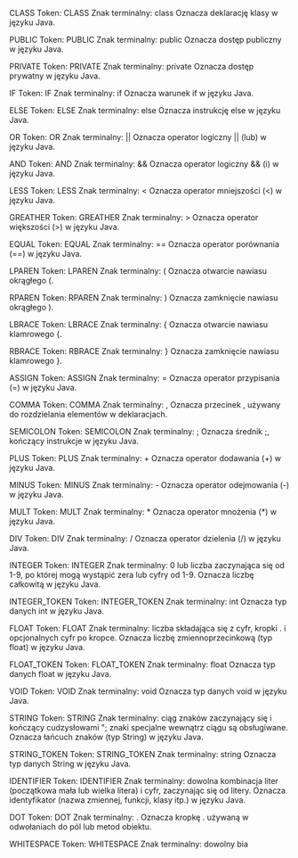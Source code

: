 CLASS
Token: CLASS
Znak terminalny: class
Oznacza deklarację klasy w języku Java.

PUBLIC
Token: PUBLIC
Znak terminalny: public
Oznacza dostęp publiczny w języku Java.

PRIVATE
Token: PRIVATE
Znak terminalny: private
Oznacza dostęp prywatny w języku Java.

IF
Token: IF
Znak terminalny: if
Oznacza warunek if w języku Java.

ELSE
Token: ELSE
Znak terminalny: else
Oznacza instrukcję else w języku Java.

OR
Token: OR
Znak terminalny: ||
Oznacza operator logiczny || (lub) w języku Java.

AND
Token: AND
Znak terminalny: &&
Oznacza operator logiczny && (i) w języku Java.

LESS
Token: LESS
Znak terminalny: <
Oznacza operator mniejszości (<) w języku Java.

GREATHER
Token: GREATHER
Znak terminalny: >
Oznacza operator większości (>) w języku Java.

EQUAL
Token: EQUAL
Znak terminalny: ==
Oznacza operator porównania (==) w języku Java.

LPAREN
Token: LPAREN
Znak terminalny: (
Oznacza otwarcie nawiasu okrągłego (.

RPAREN
Token: RPAREN
Znak terminalny: )
Oznacza zamknięcie nawiasu okrągłego ).

LBRACE
Token: LBRACE
Znak terminalny: {
Oznacza otwarcie nawiasu klamrowego {.

RBRACE
Token: RBRACE
Znak terminalny: }
Oznacza zamknięcie nawiasu klamrowego }.

ASSIGN
Token: ASSIGN
Znak terminalny: =
Oznacza operator przypisania (=) w języku Java.

COMMA
Token: COMMA
Znak terminalny: ,
Oznacza przecinek , używany do rozdzielania elementów w deklaracjach.

SEMICOLON
Token: SEMICOLON
Znak terminalny: ;
Oznacza średnik ;, kończący instrukcje w języku Java.

PLUS
Token: PLUS
Znak terminalny: +
Oznacza operator dodawania (+) w języku Java.

MINUS
Token: MINUS
Znak terminalny: -
Oznacza operator odejmowania (-) w języku Java.

MULT
Token: MULT
Znak terminalny: *
Oznacza operator mnożenia (*) w języku Java.

DIV
Token: DIV
Znak terminalny: /
Oznacza operator dzielenia (/) w języku Java.

INTEGER
Token: INTEGER
Znak terminalny: 0 lub liczba zaczynająca się od 1-9, po której mogą wystąpić zera lub cyfry od 1-9.
Oznacza liczbę całkowitą w języku Java.

INTEGER_TOKEN
Token: INTEGER_TOKEN
Znak terminalny: int
Oznacza typ danych int w języku Java.

FLOAT
Token: FLOAT
Znak terminalny: liczba składająca się z cyfr, kropki . i opcjonalnych cyfr po kropce.
Oznacza liczbę zmiennoprzecinkową (typ float) w języku Java.

FLOAT_TOKEN
Token: FLOAT_TOKEN
Znak terminalny: float
Oznacza typ danych float w języku Java.

VOID
Token: VOID
Znak terminalny: void
Oznacza typ danych void w języku Java.

STRING
Token: STRING
Znak terminalny: ciąg znaków zaczynający się i kończący cudzysłowami "; znaki specjalne wewnątrz ciągu są obsługiwane.
Oznacza łańcuch znaków (typ String) w języku Java.

STRING_TOKEN
Token: STRING_TOKEN
Znak terminalny: string
Oznacza typ danych String w języku Java.

IDENTIFIER
Token: IDENTIFIER
Znak terminalny: dowolna kombinacja liter (początkowa mała lub wielka litera) i cyfr, zaczynając się od litery.
Oznacza identyfikator (nazwa zmiennej, funkcji, klasy itp.) w języku Java.

DOT
Token: DOT
Znak terminalny: .
Oznacza kropkę . używaną w odwołaniach do pól lub metod obiektu.

WHITESPACE
Token: WHITESPACE
Znak terminalny: dowolny bia
